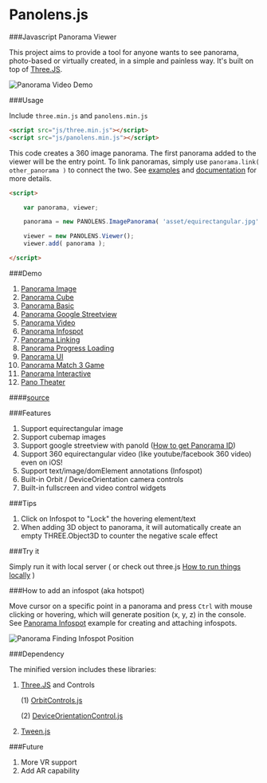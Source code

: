 # Panolens.js

###Javascript Panorama Viewer

This project aims to provide a tool for anyone wants to see panorama, photo-based or virtually created, in a simple and painless way. It's built on top of [Three.JS](https://github.com/mrdoob/three.js). 

![Panorama Video Demo](https://github.com/pchen66/pchen66.github.io/blob/master/Panolens/images/panolens_video_demo_480p.gif?raw=true)

###Usage

Include `three.min.js` and `panolens.min.js`

```html
<script src="js/three.min.js"></script>
<script src="js/panolens.min.js"></script>
```
This code creates a 360 image panorama. The first panorama added to the viewer will be the entry point. To link panoramas, simply use `panorama.link( other_panorama )` to connect the two. See [examples](http://pchen66.github.io/Panolens/) and [documentation](http://pchen66.github.io/Panolens/docs/index.html) for more details.

```html
<script>

	var panorama, viewer;

	panorama = new PANOLENS.ImagePanorama( 'asset/equirectangular.jpg' );

	viewer = new PANOLENS.Viewer();
	viewer.add( panorama );

</script>
```

###Demo 
1.	[Panorama Image](http://pchen66.github.io/Panolens/examples/panorama_image.html)
2.	[Panorama Cube](http://pchen66.github.io/Panolens/examples/panorama_cube.html)
3.	[Panorama Basic](http://pchen66.github.io/Panolens/examples/panorama_basic.html)
4.	[Panorama Google Streetview](http://pchen66.github.io/Panolens/examples/panorama_googlestreetview.html)
5.	[Panorama Video](http://pchen66.github.io/Panolens/examples/panorama_video.html)
6.	[Panorama Infospot](http://pchen66.github.io/Panolens/examples/panorama_infospot.html)
7.	[Panorama Linking](http://pchen66.github.io/Panolens/examples/panorama_linking.html)
8.	[Panorama Progress Loading](http://pchen66.github.io/Panolens/examples/panorama_loading_progress.html)
9.	[Panorama UI](http://pchen66.github.io/Panolens/examples/panorama_ui.html)
10.	[Panorama Match 3 Game](http://pchen66.github.io/Panolens/examples/XDiamond/)
11.	[Panorama Interactive](http://pchen66.github.io/Panolens/examples/panorama_interactive.html)
12.	[Pano Theater](http://pchen66.github.io/PanoTheater)

####[source](https://github.com/pchen66/pchen66.github.io/tree/master/Panolens/examples)

###Features

1.	Support equirectangular image
2.	Support cubemap images
3.	Support google streetview with panoId ([How to get Panorama ID](http://stackoverflow.com/questions/29916149/google-maps-streetview-how-to-get-panorama-id))
4.	Support 360 equirectangular video (like youtube/facebook 360 video) even on iOS!
5.	Support text/image/domElement annotations (Infospot)
6.	Built-in Orbit / DeviceOrientation camera controls
7.	Built-in fullscreen and video control widgets

###Tips

1.	Click on Infospot to "Lock" the hovering element/text
2.	When adding 3D object to panorama, it will automatically create an empty THREE.Object3D to counter the negative scale effect

###Try it

Simply run it with local server ( or check out three.js [How to run things locally](https://github.com/mrdoob/three.js/wiki/How-to-run-things-locally) )

###How to add an infospot (aka hotspot)

Move cursor on a specific point in a panorama and press `Ctrl` with mouse clicking or hovering, which will generate position (x, y, z) in the console. See [Panorama Infospot](http://pchen66.github.io/Panolens/examples/panorama_infospot.html) example for creating and attaching infospots.

![Panorama Finding Infospot Position](https://github.com/pchen66/pchen66.github.io/blob/master/Panolens/images/panolens_add_infospot_480p.gif?raw=true)

###Dependency

The minified version includes these libraries:

1. [Three.JS](https://github.com/mrdoob/three.js) and Controls

	(1) [OrbitControls.js](https://github.com/mrdoob/three.js/blob/master/examples/js/controls/OrbitControls.js)

	(2) [DeviceOrientationControl.js](https://github.com/mrdoob/three.js/blob/master/examples/js/controls/DeviceOrientationControls.js)

2. [Tween.js](https://github.com/tweenjs/tween.js/)

###Future
1.	More VR support
2.	Add AR capability